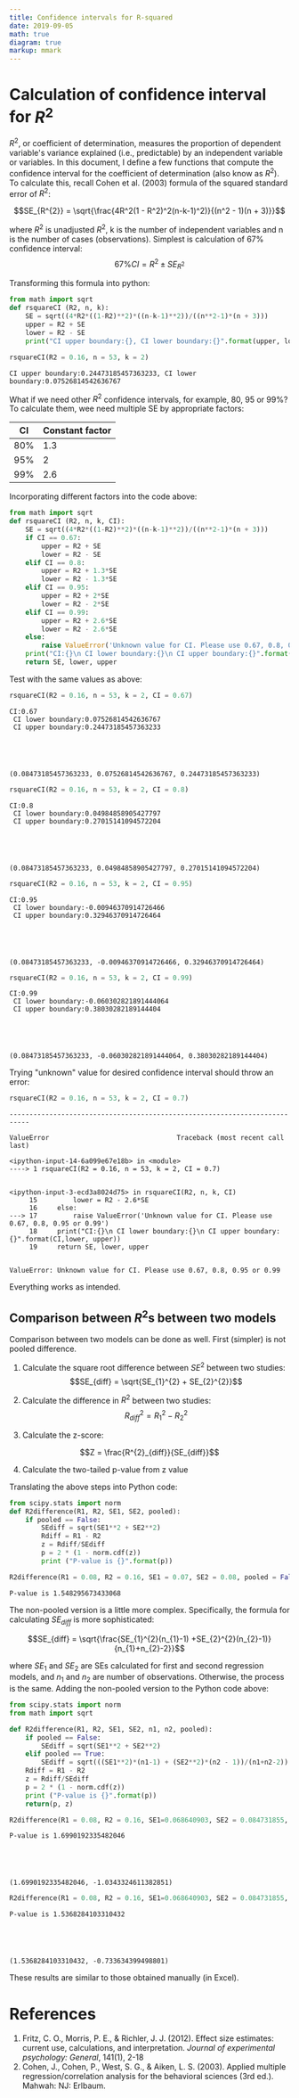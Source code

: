 ```yaml
---
title: Confidence intervals for R-squared
date: 2019-09-05
math: true
diagram: true
markup: mmark
---
```

# Calculation of confidence interval for $R^2$ #

$R^2$, or coefficient of determination, measures the proportion of dependent variable's variance explained (i.e., predictable) by an independent variable or variables. 
In this document, I define a few functions that compute the confidence interval for the coefficient of determination (also know as $R^2$). To calculate this, recall Cohen et al. (2003) formula of  the squared standard error of $R^2$:

$$SE_{R^{2}} = \sqrt{\frac{4R^2(1 - R^2)^2(n-k-1)^2)}{(n^2 - 1)(n + 3)}}$$

where $R^2$ is unadjusted $R^2$, k  is the number of independent variables and n is the number of cases (observations). Simplest is calculation of 67% confidence interval:
$$67\% CI  = R^{2} \pm SE_{R^{2}}$$

Transforming this formula into python:



```python
from math import sqrt
def rsquareCI (R2, n, k):
    SE = sqrt((4*R2*((1-R2)**2)*((n-k-1)**2))/((n**2-1)*(n + 3)))
    upper = R2 + SE
    lower = R2 - SE
    print("CI upper boundary:{}, CI lower boundary:{}".format(upper, lower))
```


```python
rsquareCI(R2 = 0.16, n = 53, k = 2)
```

    CI upper boundary:0.24473185457363233, CI lower boundary:0.07526814542636767
    

What if we need other $R^2$ confidence intervals, for example, 80, 95 or 99%? To calculate them, wee need multiple SE by appropriate factors:  

| CI      | Constant factor |
| ----------- | ----------- |
| 80%      | 1.3       |
| 95%   | 2        |
| 99%   | 2.6      |

Incorporating different factors into the code above:


```python
from math import sqrt
def rsquareCI (R2, n, k, CI):
    SE = sqrt((4*R2*((1-R2)**2)*((n-k-1)**2))/((n**2-1)*(n + 3)))
    if CI == 0.67:
        upper = R2 + SE
        lower = R2 - SE
    elif CI == 0.8:
        upper = R2 + 1.3*SE
        lower = R2 - 1.3*SE
    elif CI == 0.95:
        upper = R2 + 2*SE
        lower = R2 - 2*SE
    elif CI == 0.99:
        upper = R2 + 2.6*SE
        lower = R2 - 2.6*SE
    else:
        raise ValueError('Unknown value for CI. Please use 0.67, 0.8, 0.95 or 0.99')
    print("CI:{}\n CI lower boundary:{}\n CI upper boundary:{}".format(CI,lower, upper))
    return SE, lower, upper

```

Test with the same values as above:


```python
rsquareCI(R2 = 0.16, n = 53, k = 2, CI = 0.67)
```

    CI:0.67
     CI lower boundary:0.07526814542636767
     CI upper boundary:0.24473185457363233
    




    (0.08473185457363233, 0.07526814542636767, 0.24473185457363233)




```python
rsquareCI(R2 = 0.16, n = 53, k = 2, CI = 0.8)
```

    CI:0.8
     CI lower boundary:0.04984858905427797
     CI upper boundary:0.27015141094572204
    




    (0.08473185457363233, 0.04984858905427797, 0.27015141094572204)




```python
rsquareCI(R2 = 0.16, n = 53, k = 2, CI = 0.95)
```

    CI:0.95
     CI lower boundary:-0.00946370914726466
     CI upper boundary:0.32946370914726464
    




    (0.08473185457363233, -0.00946370914726466, 0.32946370914726464)




```python
rsquareCI(R2 = 0.16, n = 53, k = 2, CI = 0.99)
```

    CI:0.99
     CI lower boundary:-0.060302821891444064
     CI upper boundary:0.38030282189144404
    




    (0.08473185457363233, -0.060302821891444064, 0.38030282189144404)



Trying "unknown" value for desired confidence interval should throw an error:


```python
rsquareCI(R2 = 0.16, n = 53, k = 2, CI = 0.7)
```


    ---------------------------------------------------------------------------

    ValueError                                Traceback (most recent call last)

    <ipython-input-14-6a099e67e18b> in <module>
    ----> 1 rsquareCI(R2 = 0.16, n = 53, k = 2, CI = 0.7)
    

    <ipython-input-3-ecd3a8024d75> in rsquareCI(R2, n, k, CI)
         15         lower = R2 - 2.6*SE
         16     else:
    ---> 17         raise ValueError('Unknown value for CI. Please use 0.67, 0.8, 0.95 or 0.99')
         18     print("CI:{}\n CI lower boundary:{}\n CI upper boundary:{}".format(CI,lower, upper))
         19     return SE, lower, upper
    

    ValueError: Unknown value for CI. Please use 0.67, 0.8, 0.95 or 0.99


Everything works as intended.

## Comparison between $R^2$s between two models ##

Comparison between two models can be done as well. First (simpler) is not pooled difference.


1. Calculate the square root difference between $SE^2$ between two studies:
$$SE_{diff} = \sqrt{SE_{1}^{2} + SE_{2}^{2}}$$

2. Calculate the difference in $R^2$ between two studies:
$$R^{2}_{diff} = R^{2}_{1} - R^{2}_{2} $$

3. Calculate the z-score:

$$Z = \frac{R^{2}_{diff}}{SE_{diff}}$$

4. Calculate the two-tailed p-value from z value

Translating the above steps into Python code:



```python
from scipy.stats import norm
def R2difference(R1, R2, SE1, SE2, pooled):
    if pooled == False:
        SEdiff = sqrt(SE1**2 + SE2**2)
        Rdiff = R1 - R2
        z = Rdiff/SEdiff
        p = 2 * (1 - norm.cdf(z))
        print ("P-value is {}".format(p))
```


```python
R2difference(R1 = 0.08, R2 = 0.16, SE1 = 0.07, SE2 = 0.08, pooled = False)
```

    P-value is 1.548295673433068
    

The non-pooled version is a little more complex. Specifically, the formula for calculating $SE_{diff}$ is more sophisticated:

$$SE_{diff} = \sqrt{\frac{SE_{1}^{2}(n_{1}-1) +SE_{2}^{2}(n_{2}-1)}{n_{1}+n_{2}-2}}$$

where $SE_1$ and $SE_2$ are SEs calculated for first and second regression models, and $n_1$ and $n_2$ are number of observations.
Otherwise, the process is the same.
Adding the non-pooled version to the Python code above:


```python
from scipy.stats import norm
from math import sqrt

def R2difference(R1, R2, SE1, SE2, n1, n2, pooled):
    if pooled == False:
        SEdiff = sqrt(SE1**2 + SE2**2)
    elif pooled == True:
        SEdiff = sqrt(((SE1**2)*(n1-1) + (SE2**2)*(n2 - 1))/(n1+n2-2))
    Rdiff = R1 - R2
    z = Rdiff/SEdiff
    p = 2 * (1 - norm.cdf(z))
    print ("P-value is {}".format(p))
    return(p, z)
```


```python
R2difference(R1 = 0.08, R2 = 0.16, SE1=0.068640903, SE2 = 0.084731855, n1 = 50, n2 = 53, pooled = True)
```

    P-value is 1.6990192335482046
    




    (1.6990192335482046, -1.0343324611382851)




```python
R2difference(R1 = 0.08, R2 = 0.16, SE1=0.068640903, SE2 = 0.084731855, n1 = 50, n2 = 53, pooled = False)
```

    P-value is 1.5368284103310432
    




    (1.5368284103310432, -0.733634399498801)



These results are similar to those obtained manually (in Excel).

# References #

1. Fritz, C. O., Morris, P. E., & Richler, J. J. (2012). Effect size estimates: current use, calculations, and interpretation. *Journal of experimental psychology: General*, 141(1), 2-18
2. Cohen, J., Cohen, P., West, S. G., & Aiken, L. S. (2003). Applied multiple regression/correlation analysis for the behavioral sciences (3rd ed.). Mahwah: NJ: Erlbaum.

